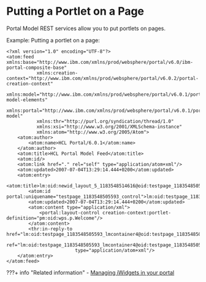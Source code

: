 # Putting a Portlet on a Page

Portal Model REST services allow you to put portlets on pages.

Example: Putting a portlet on a page:

```
<?xml version="1.0" encoding="UTF-8"?>
<atom:feed xmlns:base="http://www.ibm.com/xmlns/prod/websphere/portal/v6.0/ibm-portal-composite-base" 
           xmlns:creation-context="http://www.ibm.com/xmlns/prod/websphere/portal/v6.0.2/portal-creation-context" 
           xmlns:model="http://www.ibm.com/xmlns/prod/websphere/portal/v6.0.1/portal-model-elements" 
           xmlns:portal="http://www.ibm.com/xmlns/prod/websphere/portal/v6.0.1/portal-model" 
           xmlns:thr="http://purl.org/syndication/thread/1.0" 
           xmlns:xsi="http://www.w3.org/2001/XMLSchema-instance" 
           xmlns:atom="http://www.w3.org/2005/Atom">
    <atom:author>
        <atom:name>HCL Portal/6.0.1</atom:name>
    </atom:author>
    <atom:title>HCL Portal Model Feed</atom:title>
    <atom:id/>
    <atom:link href="." rel="self" type="application/atom+xml"/>
    <atom:updated>2007-07-04T13:29:14.444+0200</atom:updated>
    <atom:entry>
        <atom:title>lm:oid:newid_layout_5_1183548514616@oid:testpage_1183548505593</atom:title>
        <atom:id portal:uniquename="testpage_1183548505593_control">lm:oid:testpage_1183548505593</atom:id>
        <atom:updated>2007-07-04T13:29:14.444+0200</atom:updated>
        <atom:content type="application/xml">
            <portal:layout-control creation-context:portlet-definition="pm:oid:wps.p.Welcome"/>
        </atom:content>
        <thr:in-reply-to href="lm:oid:testpage_1183548505593_lmcontainer4@oid:testpage_1183548505593" 
                         ref="lm:oid:testpage_1183548505593_lmcontainer4@oid:testpage_1183548505593" 
                         type="application/atom+xml"/>
    </atom:entry>
</atom:feed>

```


???+ info "Related information"
    - [Managing iWidgets in your portal](../../../../../portlets_development/mng_portlets_apps_widgets/managing_iwidgets/index.md)

